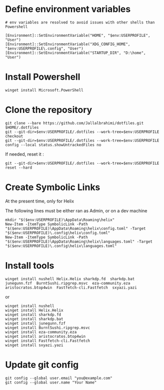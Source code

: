 # Define environment variables
```
# env variables are resolved to avoid issues with other shells than Powershell

[Environment]::SetEnvironmentVariable("HOME", "$env:USERPROFILE", "User")
[Environment]::SetEnvironmentVariable("XDG_CONFIG_HOME", "$env:USERPROFILE\.config", "User")
[Environment]::SetEnvironmentVariable("STARTUP_DIR", "D:\home", "User")
```

# Install Powershell
```
winget install Microsoft.PowerShell
```

# Clone the repository
```
git clone --bare https://github.com/Jallalbrahimi/dotfiles.git $HOME/.dotfiles
git --git-dir=$env:USERPROFILE/.dotfiles --work-tree=$env:USERPROFILE checkout
git --git-dir=$env:USERPROFILE/.dotfiles --work-tree=$env:USERPROFILE config --local status.showUntrackedFiles no
```

If needed, reset it :
```
git --git-dir=$env:USERPROFILE/.dotfiles --work-tree=$env:USERPROFILE reset --hard
```

# Create Symbolic Links
At the present time, only for Helix

The following lines must be either ran as Admin, or on a dev machine
```
mkdir "$($env:USERPROFILE)\AppData\Roaming\helix" 
New-Item -ItemType SymbolicLink -Path "$($env:USERPROFILE)\AppData\Roaming\helix\config.toml" -Target "$($env:USERPROFILE)\.config\helix\config.toml"
New-Item -ItemType SymbolicLink -Path "$($env:USERPROFILE)\AppData\Roaming\helix\languages.toml" -Target "$($env:USERPROFILE)\.config\helix\languages.toml"
```

# Install tools
```
winget install nushell Helix.Helix sharkdp.fd  sharkdp.bat  junegunn.fzf  BurntSushi.ripgrep.msvc  eza-community.eza  aristocratos.btop4win  Fastfetch-cli.Fastfetch  sxyazi.yazi
```
or 
```
winget install nushell
winget install Helix.Helix
winget install sharkdp.fd
winget install sharkdp.bat
winget install junegunn.fzf 
winget install BurntSushi.ripgrep.msvc
winget install eza-community.eza 
winget install aristocratos.btop4win 
winget install Fastfetch-cli.Fastfetch
winget install sxyazi.yazi
```

# Update git config
```
git config --global user.email "you@example.com"
git config --global user.name "Your Name"
```
